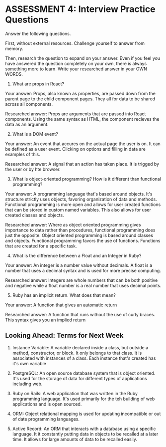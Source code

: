 # ASSESSMENT 4: Interview Practice Questions
Answer the following questions.

First, without external resources. Challenge yourself to answer from memory.

Then, research the question to expand on your answer. Even if you feel you have answered the question completely on your own, there is always something more to learn. Write your researched answer in your OWN WORDS.  

1. What are props in React?

  Your answer: Props, also known as properties, are passed down from the parent page to the child component pages. They all for data to be shared across all components.

  Researched answer: Props are arguments that are passed into React components. Using the same syntax as HTML, the component recieves the data as an argument.



2. What is a DOM event?

  Your answer: An event that accures on the actual page the user is on. It can be defined as a user event. Clicking on options and filling in data are examples of this.

  Researched answer: A signal that an action has taken place. It is trigged by the user or by hte browser. 



3. What is object-oriented programming? How is it different than functional programming?

  Your answer: A programming language that's based around objects. It's structure strictly uses objects, favoring organization of data and methods. Functional programming is more open and allows for user created functions that can be stored in custom named variables. This also allows for user created classes and objects.

  Researched answer: Where as object oriented programming gives importance to data rather than procedures, functional programming does just the opposite. Object oriented programming is based around classes and objects. Functional programming favors the use of functions. Functions that are created for a specific task.



4. What is the difference between a Float and an Integer in Ruby?

  Your answer: An integer is a number value without decimals. A float is a number that uses a decimal syntax and is used for more precise computing. 

  Researched answer: Integers are whole numbers that can be both positive and negative while a float number is a real number that uses decimal points. 



5. Ruby has an implicit return. What does that mean?

  Your answer: A function that gives an automatic return

  Researched answer: A function that runs without the use of curly braces. This syntax gives you an implied return



## Looking Ahead: Terms for Next Week

1. Instance Variable: A variable declared inside a class, but outside a method, constructor, or block. It only belongs to that class. It is associated with instances of a class. Each instance that's created has it's own variable

2. PostgreSQL: An open source database system that is object oriented. It's used for the storage of data for different types of applications including web. 

3. Ruby on Rails: A web application that was written in the Ruby programming language. It's used primarily for the teh building of web applications and is open sourced. 

4. ORM: Object relational mapping is used for updating incompatible or out of date programming languages. 

5. Active Record: An ORM that interacts with a database using a specific language. It it constantly putting data in objects to be recalled at a later time. It allows for large amounts of data to be recalled easily.
